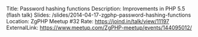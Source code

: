 Title: Password hashing functions
Description: Improvements in PHP 5.5 (flash talk)
Slides: /slides/2014-04-17-zgphp-password-hashing-functions
Location: ZgPHP Meetup #32
Rate: https://joind.in/talk/view/11197
ExternalLink: https://www.meetup.com/ZgPHP-meetup/events/144095012/
